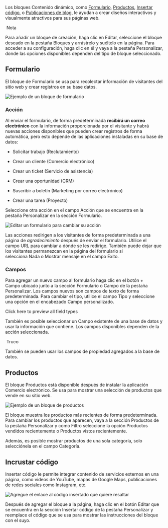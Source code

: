 Los bloques Contenido dinámico, como [Formulario](https://www.odoo.com/documentation/17.0/es/applications/websites/website/web_design/building_blocks/dynamic_content.html#dynamic-content-form), [Productos](https://www.odoo.com/documentation/17.0/es/applications/websites/website/web_design/building_blocks/dynamic_content.html#dynamic-content-products), [Insertar código](https://www.odoo.com/documentation/17.0/es/applications/websites/website/web_design/building_blocks/dynamic_content.html#dynamic-content-embed-code), o [Publicaciones de blog](https://www.odoo.com/documentation/17.0/es/applications/websites/blog.html), le ayudan a crear diseños interactivos y visualmente atractivos para sus páginas web.

 Nota

Para añadir un bloque de creación, haga clic en Editar, seleccione el bloque deseado en la pestaña Bloques y arrástrelo y suéltelo en la página. Para acceder a su configuración, haga clic en él y vaya a la pestaña Personalizar, donde las opciones disponibles dependen del tipo de bloque seleccionado.

## Formulario[](https://www.odoo.com/documentation/17.0/es/applications/websites/website/web_design/building_blocks/dynamic_content.html#form "Enlazar permanentemente con este título")

El bloque de Formulario se usa para recolectar información de visitantes del sitio web y crear registros en su base datos.

![Ejemplo de un bloque de formulario](https://www.odoo.com/documentation/17.0/es/_images/form-block.png)

### Acción[](https://www.odoo.com/documentation/17.0/es/applications/websites/website/web_design/building_blocks/dynamic_content.html#action "Enlazar permanentemente con este título")

Al enviar el formulario, de forma predeterminada **recibirá un correo electrónico** con la información proporcionada por el visitante y habrá nuevas acciones disponibles que pueden crear registros de forma automática, pero esto depende de las aplicaciones instaladas en su base de datos:

- Solicitar trabajo (Reclutamiento)
    
- Crear un cliente (Comercio electrónico)
    
- Crear un ticket (Servicio de asistencia)
    
- Crear una oportunidad (CRM)
    
- Suscribir a boletín (Marketing por correo electrónico)
    
- Crear una tarea (Proyecto)
    

Seleccione otra acción en el campo Acción que se encuentra en la pestaña Personalizar en la sección Formulario.

![Editar un formulario para cambiar su acción](https://www.odoo.com/documentation/17.0/es/_images/form-block-settings.png)

Las acciones redirigen a los visitantes de forma predeterminada a una página de _agradecimiento_ después de enviar el formulario. Utilice el campo URL para cambiar a dónde se les redirige. También puede dejar que los visitantes permanezcan en la página del formulario si selecciona Nada o Mostrar mensaje en el campo Éxito.

### Campos[](https://www.odoo.com/documentation/17.0/es/applications/websites/website/web_design/building_blocks/dynamic_content.html#fields "Enlazar permanentemente con este título")

Para agregar un nuevo campo al formulario haga clic en el botón + Campo ubicado junto a la sección Formulario o Campo de la pestaña Personalizar. Los campos nuevos son campos de _texto_ de forma predeterminada. Para cambiar el tipo, utilice el campo Tipo y seleccione una opción en el encabezado Campo personalizado.

Click here to preview all field types

También es posible seleccionar un Campo existente de una base de datos y usar la información que contiene. Los campos disponibles dependen de la acción seleccionada.

 Truco

También se pueden usar los campos de propiedad agregados a la base de datos.

## Productos[](https://www.odoo.com/documentation/17.0/es/applications/websites/website/web_design/building_blocks/dynamic_content.html#products "Enlazar permanentemente con este título")

El bloque Productos está disponible después de instalar la aplicación Comercio electrónico. Se usa para mostrar una selección de productos que vende en su sitio web.

![Ejemplo de un bloque de productos](https://www.odoo.com/documentation/17.0/es/_images/products-block.png)

El bloque muestra los productos más recientes de forma predeterminada. Para cambiar los productos que aparecen, vaya a la sección Productos de la pestaña Personalizar y como Filtro seleccione la opción Productos vendidos recientemente o Productos vistos recientemente.

Además, es posible mostrar productos de una sola categoría, solo selecciónela en el campo Categoría.

## Incrustar código[](https://www.odoo.com/documentation/17.0/es/applications/websites/website/web_design/building_blocks/dynamic_content.html#embed-code "Enlazar permanentemente con este título")

Insertar código le permite integrar contenido de servicios externos en una página, como videos de YouTube, mapas de Google Maps, publicaciones de redes sociales como Instagram, etc.

![Agregue el enlace al código insertado que quiere resaltar](https://www.odoo.com/documentation/17.0/es/_images/embed-code.png)

Después de agregar el bloque a la página, haga clic en el botón Editar que se encuentra en la sección Insertar código de la pestaña Personalizar y reemplace el código que se usa para mostrar las instrucciones del bloque con el suyo.